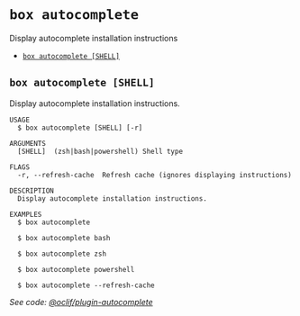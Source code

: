 `box autocomplete`
==================

Display autocomplete installation instructions

* [`box autocomplete [SHELL]`](#box-autocomplete-shell)

## `box autocomplete [SHELL]`

Display autocomplete installation instructions.

```
USAGE
  $ box autocomplete [SHELL] [-r]

ARGUMENTS
  [SHELL]  (zsh|bash|powershell) Shell type

FLAGS
  -r, --refresh-cache  Refresh cache (ignores displaying instructions)

DESCRIPTION
  Display autocomplete installation instructions.

EXAMPLES
  $ box autocomplete

  $ box autocomplete bash

  $ box autocomplete zsh

  $ box autocomplete powershell

  $ box autocomplete --refresh-cache
```

_See code: [@oclif/plugin-autocomplete](https://github.com/oclif/plugin-autocomplete/blob/v3.2.38/src/commands/autocomplete/index.js)_
